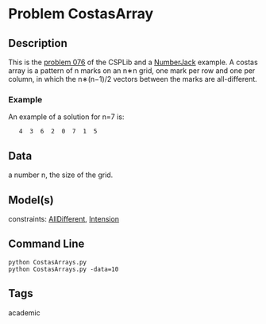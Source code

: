# Problem CostasArray
## Description
This is the [problem 076](https://www.csplib.org/Problems/prob076/) of the CSPLib and a [NumberJack](https://github.com/eomahony/Numberjack) example.
A costas array is a pattern of n marks on an n∗n grid, one mark per row and one per column, in which the n∗(n−1)/2
vectors between the marks are all-different.

### Example

An example of a solution for n=7 is:
```
   4  3  6  2  0  7  1  5
```

## Data
a number n, the size of the grid.

## Model(s)

  constraints: [AllDifferent](http://pycsp.org/documentation/constraints/AllDifferent), [Intension](http://pycsp.org/documentation/constraints/Intension)


## Command Line


```
python CostasArrays.py
python CostasArrays.py -data=10
```

## Tags
 academic
